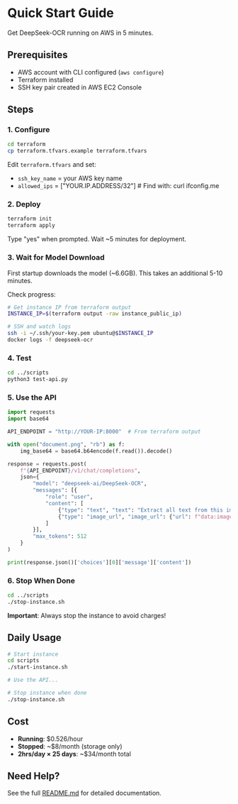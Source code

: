 # Quick Start Guide

Get DeepSeek-OCR running on AWS in 5 minutes.

## Prerequisites

- AWS account with CLI configured (`aws configure`)
- Terraform installed
- SSH key pair created in AWS EC2 Console

## Steps

### 1. Configure

```bash
cd terraform
cp terraform.tfvars.example terraform.tfvars
```

Edit `terraform.tfvars` and set:
- `ssh_key_name` = your AWS key name
- `allowed_ips` = ["YOUR.IP.ADDRESS/32"]  # Find with: curl ifconfig.me

### 2. Deploy

```bash
terraform init
terraform apply
```

Type "yes" when prompted. Wait ~5 minutes for deployment.

### 3. Wait for Model Download

First startup downloads the model (~6.6GB). This takes an additional 5-10 minutes.

Check progress:
```bash
# Get instance IP from terraform output
INSTANCE_IP=$(terraform output -raw instance_public_ip)

# SSH and watch logs
ssh -i ~/.ssh/your-key.pem ubuntu@$INSTANCE_IP
docker logs -f deepseek-ocr
```

### 4. Test

```bash
cd ../scripts
python3 test-api.py
```

### 5. Use the API

```python
import requests
import base64

API_ENDPOINT = "http://YOUR-IP:8000"  # From terraform output

with open("document.png", "rb") as f:
    img_base64 = base64.b64encode(f.read()).decode()

response = requests.post(
    f"{API_ENDPOINT}/v1/chat/completions",
    json={
        "model": "deepseek-ai/DeepSeek-OCR",
        "messages": [{
            "role": "user",
            "content": [
                {"type": "text", "text": "Extract all text from this image."},
                {"type": "image_url", "image_url": {"url": f"data:image/png;base64,{img_base64}"}}
            ]
        }],
        "max_tokens": 512
    }
)

print(response.json()['choices'][0]['message']['content'])
```

### 6. Stop When Done

```bash
cd ../scripts
./stop-instance.sh
```

**Important**: Always stop the instance to avoid charges!

## Daily Usage

```bash
# Start instance
cd scripts
./start-instance.sh

# Use the API...

# Stop instance when done
./stop-instance.sh
```

## Cost

- **Running**: $0.526/hour
- **Stopped**: ~$8/month (storage only)
- **2hrs/day × 25 days**: ~$34/month total

## Need Help?

See the full [README.md](README.md) for detailed documentation.
